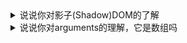 <details>
<summary>说说你对影子(Shadow)DOM的了解</summary>

shadow Dom是html给出的一个用来封装的虚拟DOM与普通的DOM不相同，他更像伪类元素，去修饰DOM，或者说，他是一个DOM的HTML组件，常见标签为video等媒体标签（这些已经封装好的标签，有对应样式）。

web component的API，用来给组件创建子DOM树，不受外部style影响，外部通过选择器查询也不会查到里面来。它有两种模式 open和closed，open模式可以获取shadow root，可以做一些类似DOM操作，所以对shadow root查询就可以查到里面的元素了，然后做一些操作。用cloesd的目的就是隐藏实现，但其实只是表面功夫，实际上你还是可以通过一些手段来访问到~

</details>


<details>
<summary>说说你对arguments的理解，它是数组吗</summary>

arguments是一个对象。

js不能像java一样实现重载，arguments对象可以模拟重载。

js中每个函数都会有arguments这个实例，它引用着函数的实参，可以用数组下标的方式"[]"引用arguments的元素。arguments.length为函数实参个数，arguments.callee引用函数自身。

**arguments他的特性和使用方法**

特性：
1. arguments对象和Function是分不开的。
2. 因为arguments这个对象不能显式创建。
3. arguments对象只有函数开始时才可用。

使用方法：
虽然arguments对象并不是一个数组，但是访问单个参数的方式与访问数组元素的方式相同

例如：

arguments[0],arguments[1]...

</details>

